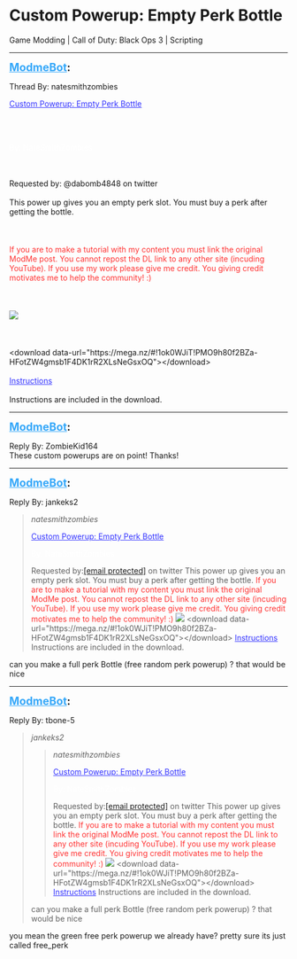 # Custom Powerup: Empty Perk Bottle
Game Modding | Call of Duty: Black Ops 3 | Scripting

---
<strong style="font-size: 1.4em;"><span style="text-decoration: underline;text-decoration-color: #34a7f9;"><span style="color:#34a7f9;">ModmeBot</span></span>:</strong>

<p>Thread By: natesmithzombies<br /><p style="text-align:left;"><span style="color:#3333ff;"><span style="text-decoration: underline">Custom Powerup: Empty Perk Bottle</span></span></p><br /><br /><p style="text-align:left;"><span style="color:#ffffff;">By: NateSmithZombies</span></p><br /><br />Requested by: @dabomb4848 on twitter<br /><br />This power up gives you an empty perk slot. You must buy a perk after getting the bottle. <br /><br /><br /><br /><span style="color:#ff3333;">If you are to make a tutorial with my content you must link the original ModMe post. You cannot repost the DL link to any other site (incuding YouTube). If you use my work please give me credit. You giving credit motivates me to help the community! :)</span><br /><br /><br /><br /><img style="max-width: 500px;" src="https://gyazo.com/b408ef376e275b32f3eacf3eae8ec284.png"><br /><br /><br /><br />&lt;download data-url=&quot;https://mega.nz/#!1ok0WJiT!PMO9h80f2BZa-HFotZW4gmsb1F4DK1rR2XLsNeGsxOQ&quot;&gt;&lt;/download&gt;<br /><br /><span style="color:#3333ff;"><span style="text-decoration: underline">Instructions</span></span><br /><br />Instructions are included in the download.</p>

---
<strong style="font-size: 1.4em;"><span style="text-decoration: underline;text-decoration-color: #34a7f9;"><span style="color:#34a7f9;">ModmeBot</span></span>:</strong>

<p>Reply By: ZombieKid164<br />These custom powerups are on point! Thanks!</p>

---
<strong style="font-size: 1.4em;"><span style="text-decoration: underline;text-decoration-color: #34a7f9;"><span style="color:#34a7f9;">ModmeBot</span></span>:</strong>

<p>Reply By: jankeks2<br /><blockquote><em>natesmithzombies</em><p style="text-align:left;"><span style="color:#3333ff;"><span style="text-decoration: underline">Custom Powerup: Empty Perk Bottle</span></span></p><p style="text-align:left;"><span style="color:#ffffff;">By: NateSmithZombies</span></p>Requested by:<a href="../cdn-cgi/l/email-protection">[email protected]</a> on twitter This power up gives you an empty perk slot. You must buy a perk after getting the bottle.  <span style="color:#ff3333;">If you are to make a tutorial with my content you must link the original ModMe post. You cannot repost the DL link to any other site (incuding YouTube). If you use my work please give me credit. You giving credit motivates me to help the community! :)</span> <img style="max-width: 500px;" src="https://gyazo.com/b408ef376e275b32f3eacf3eae8ec284.png"> &lt;download data-url=&quot;https://mega.nz/#!1ok0WJiT!PMO9h80f2BZa-HFotZW4gmsb1F4DK1rR2XLsNeGsxOQ&quot;&gt;&lt;/download&gt; <span style="color:#3333ff;"><span style="text-decoration: underline">Instructions</span></span> Instructions are included in the download. </blockquote><p style="text-align:left;"></p><p style="text-align:left;">can you make a full perk Bottle (free random perk powerup) ? that would be nice </p></p>

---
<strong style="font-size: 1.4em;"><span style="text-decoration: underline;text-decoration-color: #34a7f9;"><span style="color:#34a7f9;">ModmeBot</span></span>:</strong>

<p>Reply By: tbone-5<br /><blockquote><em>jankeks2</em><blockquote><em>natesmithzombies</em><p style="text-align:left;"><span style="color:#3333ff;"><span style="text-decoration: underline">Custom Powerup: Empty Perk Bottle</span></span></p><p style="text-align:left;"><span style="color:#ffffff;">By: NateSmithZombies</span></p>Requested by:<a href="../cdn-cgi/l/email-protection">[email protected]</a> on twitter This power up gives you an empty perk slot. You must buy a perk after getting the bottle.  <span style="color:#ff3333;">If you are to make a tutorial with my content you must link the original ModMe post. You cannot repost the DL link to any other site (incuding YouTube). If you use my work please give me credit. You giving credit motivates me to help the community! :)</span> <img style="max-width: 500px;" src="https://gyazo.com/b408ef376e275b32f3eacf3eae8ec284.png"> &lt;download data-url=&quot;https://mega.nz/#!1ok0WJiT!PMO9h80f2BZa-HFotZW4gmsb1F4DK1rR2XLsNeGsxOQ&quot;&gt;&lt;/download&gt; <span style="color:#3333ff;"><span style="text-decoration: underline">Instructions</span></span> Instructions are included in the download. </blockquote><p style="text-align:left;"></p><p style="text-align:left;">can you make a full perk Bottle (free random perk powerup) ? that would be nice </p></blockquote><p style="text-align:left;">you mean the green free perk powerup we already have? pretty sure its just called free_perk</p></p>
